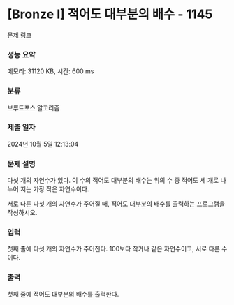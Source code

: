 # [Bronze I] 적어도 대부분의 배수 - 1145 

[문제 링크](https://www.acmicpc.net/problem/1145) 

### 성능 요약

메모리: 31120 KB, 시간: 600 ms

### 분류

브루트포스 알고리즘

### 제출 일자

2024년 10월 5일 12:13:04

### 문제 설명

<p>다섯 개의 자연수가 있다. 이 수의 적어도 대부분의 배수는 위의 수 중 적어도 세 개로 나누어 지는 가장 작은 자연수이다.</p>

<p>서로 다른 다섯 개의 자연수가 주어질 때, 적어도 대부분의 배수를 출력하는 프로그램을 작성하시오.</p>

### 입력 

 <p>첫째 줄에 다섯 개의 자연수가 주어진다. 100보다 작거나 같은 자연수이고, 서로 다른 수이다.</p>

### 출력 

 <p>첫째 줄에 적어도 대부분의 배수를 출력한다.</p>

